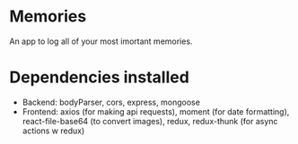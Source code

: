 # Memories
An app to log all of your most imortant memories.

# Dependencies installed
- Backend: bodyParser, cors, express, mongoose
- Frontend: axios (for making api requests), moment (for date formatting), react-file-base64 (to convert images), redux, redux-thunk (for async actions w redux)